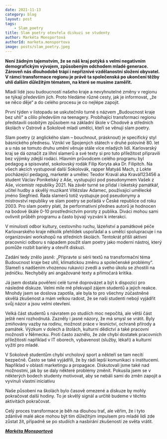 ```yaml
---
date: 2021-11-13
category: blog
layout: post
tags:
    - Slam_poetry
title: Slam poetry otevřela diskuzi se studenty
author: Markéta Monsportová
authorId: marketa.monsportova
image: posts/slam_poetry.jpeg
---
```

**Není žádným tajemstvím, že se náš kraj potýká s velmi negativním demografickým vývojem, způsobeným odchodem mladé generace. Zároveň nás dlouhodobě trápí i nepříznivé vzdělanostní složení obyvatel. V rámci transformace regionu je právě ta společenská po ukončení těžby uhlí dalším důležitým tématem, na které se musíme zaměřit.**

Mladí lidé jsou budoucností našeho kraje a nevyhnutelné změny v regionu se týkají především jich. Proto hledáme různé cesty, jak je informovat, „že se něco děje“ a do celého procesu je co nejlépe zapojit.

První týden v listopadu se uskutečnilo turné s názvem „Budoucnost kraje bez uhlí“ a cílilo především na teenagery. Probíhající transformaci regionu představili osobitým způsobem na základní škole v Chodově a středních školách v Ostrově a Sokolově mladí umělci, kteří se věnují slam poetry.

Slam poetry (z anglického slam – bouchnout, prásknout) je specifický styl básnického přednesu. Vznikl ve Spojených státech v druhé polovině 80. let a u nás se tomuto druhu umění věnuje stále více mladých lidí. Karlovarský kraj se dá označit za líhní slamerů a své texty si pro tuto příležitost připravili bez výjimky zdejší rodáci. Hlavním průvodcem celého programu byl pedagog a spisovatel, sokolovský rodák Filip Koryta aka Dr. Filipitch. Na všech akcích vystupoval další Sokolovák, rapper Matyáš Mach, z Lokte pocházející pedagog, marketér a umělec Teodor Kravál aka Kravál123456 a student Václav Ponikelský z Aše, vystupující pod pseudonymem Vašek z Aše, vicemistr republiky 2021. Na závěr turné se přidal i loketský památkář, učitel hudby a skvělý muzikant Vítězslav Adamec, používající umělecké jméno Siegfried. Řada slamerů totiž vystupuje pod pseudonymy a mistrovství republiky ve slam poetry se pořádá v České republice od roku 2003. Pro slam poetry platí, že performativní přednes autorů je hodnocen na bodové škále 0-10 prostřednictvím poroty z publika. Diváci mohou sami ovlivnit průběh programu a často bývají vyzváni k interakci.

V minulosti odbor kultury, cestovního ruchu, lázeňství a památkové péče Karlovarského kraje několik přehlídek uspořádal a s umělci spolupracuje i na organizování workshopů na středních školách. Tentokrát přišli aktivní pracovníci odboru s nápadem použít slam poetry jako moderní nástroj, který pomůže rozbít bariéry a otevřít diskuzi.

Zadání tedy znělo jasně: „Připravte si sérii textů na transformační téma Budoucnost kraje bez uhlí, klimatickou změnu a společenské problémy“. Slameři s nadšením vhozenou rukavici zvedli a svého úkolu se zhostili na jedničku. Nechyběly ani angažované texty a přímočará kritika.

Já jsem dostala pověření celé turné doprovázet a být k dispozici pro následné diskuze. Velmi mile mě překvapil zájem studentů a jejich reakce. Mnohdy jsem se doslova zapotila, ale byla to pro všechny zúčastněné skvělá zkušenost a mám velkou radost, že se naši studenti nebojí vyjádřit svůj názor a jsou velmi otevření.

Velká část studentů s návratem po studiích moc nepočítá, ale větší část ještě není rozhodnutá. Zazněly i jasné názory, že má smysl se vrátit. Byly zmiňovány vazby na rodinu, možnost práce v lesnictví, ochraně přírody a památek. Výzkum v dolech a štolách, kulturní dědictví a také pracovní možnosti v Německu. Proti často zaznělo, že zde chybí dostatek pracovních příležitostí například v IT oborech, vybavenost (služby, lékaři) a kulturní vyžití pro mladé.

V Sokolově studentům chybí vrcholový sport a někteří se tam necítí bezpečně. Často se také vyjádřili, že by rádi lepší komunikaci s institucemi. Například v oblasti marketingu a propagace. Diskutovali jsme také nad možnostmi, jak by se daly některé problémy změnit. Pokusila jsem se v některých bodech studenty motivovat, aby se nebáli sami do změn zapojit a vyvinuli vlastní iniciativu

Naše působení na školách bylo časově omezené a diskuze by mohly pokračovat další hodiny. To je skvělý signál a určitě budeme v těchto aktivitách pokračovat.

Celý proces transformace je běh na dlouhou trať, ale věřím, že i tyto zdánlivě malé akce mohou být tím důležitým impulsem pro mladé lidi zde zůstat žít, případně se po studiích a nasbírání zkušeností ze světa vrátit.

***[Markéta Monsportová](https://karlovarsky.pirati.cz/lide/marketa-monsportova/)***
